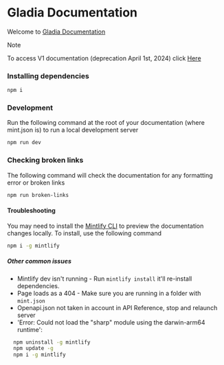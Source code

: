 # Gladia Documentation

Welcome to [Gladia Documentation](https://docs.gladia.io)

> [!NOTE]
> To access V1 documentation (deprecation April 1st, 2024) click [Here](https://docs-v1.gladia.io) 

### Installing dependencies

```bash
npm i
```

### Development

Run the following command at the root of your documentation (where mint.json is) to run a local development server

```bash
npm run dev
```

### Checking broken links

The following command will check the documentation for any formatting error or broken links

```bash
npm run broken-links
```

#### Troubleshooting

You may need to install the [Mintlify CLI](https://www.npmjs.com/package/mintlify) to preview the documentation changes locally. To install, use the following command

```bash
npm i -g mintlify
```

##### Other common issues

- Mintlify dev isn't running - Run `mintlify install` it'll re-install dependencies.
- Page loads as a 404 - Make sure you are running in a folder with `mint.json`
- Openapi.json not taken in account in API Reference, stop and relaunch server
- 'Error: Could not load the "sharp" module using the darwin-arm64 runtime':

```bash
  npm uninstall -g mintlify
  npm update -g
  npm i -g mintlify
```
